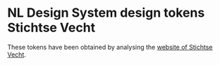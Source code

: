 # NL Design System design tokens Stichtse Vecht

These tokens have been obtained by analysing the [website of Stichtse Vecht](https://www.stichtsevecht.nl/).
